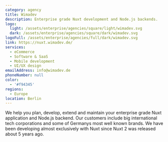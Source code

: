 ```yaml
---
category: agency
title: Wimadev
description: Enterprise grade Nuxt development and Node.js backends.
logo:
  light: /assets/enterprise/agencies/square/light/wimadev.svg
  dark: /assets/enterprise/agencies/square/dark/wimadev.svg
logoFull: /assets/enterprise/agencies/full/dark/wimadev.svg
link: https://nuxt.wimadev.de/
services:
  - eCommerce
  - Software & SaaS
  - Mobile development
  - UI/UX design
emailAddress: info@wimadev.de
phoneNumber: null
color:
  - '#f94345'
regions:
  - Europe
location: Berlin
---
```


We help you plan, develop, extend and maintain your enterprise grade Nuxt application and Node.js backend. Our customers include big international tech corporations and some of Germanys most well known brands. We have been developing almost exclusively with Nuxt since Nuxt 2 was released about 5 years ago.
